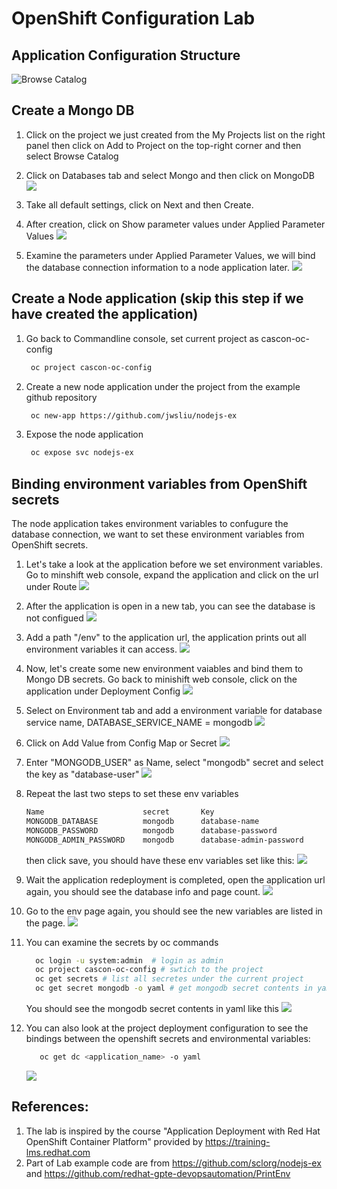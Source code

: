 # OpenShift Configuration Lab

## Application Configuration Structure

![Browse Catalog](docImages/configuration.jpg)

## Create a Mongo DB

1. Click on the project we just created from the My Projects list on the right panel
   then click on Add to Project on the top-right corner and then select Browse Catalog

1. Click on Databases tab and select Mongo and then click on MongoDB
   ![](docImages/mongo.jpg)

1. Take all default settings, click on Next and then Create.

1. After creation, click on Show parameter values under Applied Parameter Values
   ![](docImages/dbpara.jpg)
1. Examine the parameters under Applied Parameter Values, we will bind the database connection information to a node application later.
   ![](docImages/dbpara2.jpg)

## Create a Node application (skip this step if we have created the application)

1. Go back to Commandline console, set current project as cascon-oc-config

   ```bash
    oc project cascon-oc-config
   ```

1. Create a new node application under the project from the example github repository
   ```bash
    oc new-app https://github.com/jwsliu/nodejs-ex
   ```
1. Expose the node application
   ```bash
    oc expose svc nodejs-ex
   ```

## Binding environment variables from OpenShift secrets

The node application takes environment variables to confugure the database connection, we want to set these environment variables from OpenShift secrets.

1. Let's take a look at the application before we set environment variables. Go to minshift web console, expand the application and click on the url under Route
   ![](docImages/app1.jpg)

1. After the application is open in a new tab, you can see the database is not configued
   ![](docImages/app2.jpg)

1. Add a path "/env" to the application url, the application prints out all environment variables it can access.
   ![](docImages/app3.jpg)

1. Now, let's create some new environment vaiables and bind them to Mongo DB secrets. Go back to minishift web console, click on the application under Deployment Config
   ![](docImages/deploy1.jpg)

1. Select on Environment tab and add a environment variable for database service name, DATABASE_SERVICE_NAME = mongodb
   ![](docImages/deploy2.jpg)

1. Click on Add Value from Config Map or Secret
   ![](docImages/deploy3.jpg)

1. Enter "MONGODB_USER" as Name, select "mongodb" secret and select the key as "database-user"
   ![](docImages/deploy4.jpg)
1. Repeat the last two steps to set these env variables

   ```bash
   Name                      secret       Key
   MONGODB_DATABASE          mongodb      database-name
   MONGODB_PASSWORD          mongodb      database-password
   MONGODB_ADMIN_PASSWORD    mongodb      database-admin-password
   ```

   then click save, you should have these env variables set like this:
   ![](docImages/deploy5.jpg)

1. Wait the application redeployment is completed, open the application url again, you should see the database info and page count.
   ![](docImages/app4.jpg)
1. Go to the env page again, you should see the new variables are listed in the page.
   ![](docImages/app5.jpg)
1. You can examine the secrets by oc commands
   ```bash
     oc login -u system:admin  # login as admin
     oc project cascon-oc-config # swtich to the project
     oc get secrets # list all secretes under the current project
     oc get secret mongodb -o yaml # get mongodb secret contents in yaml
   ```
   You should see the mongodb secret contents in yaml like this
   ![](docImages/secretyaml.jpg)
1. You can also look at the project deployment configuration to see the bindings between the openshift secrets and environmental variables:
   ```bash
      oc get dc <application_name> -o yaml
   ```
   ![](docImages/dc_config.jpg)

## References:

1. The lab is inspired by the course "Application Deployment with Red Hat OpenShift Container Platform" provided by https://training-lms.redhat.com
1. Part of Lab example code are from https://github.com/sclorg/nodejs-ex and https://github.com/redhat-gpte-devopsautomation/PrintEnv
